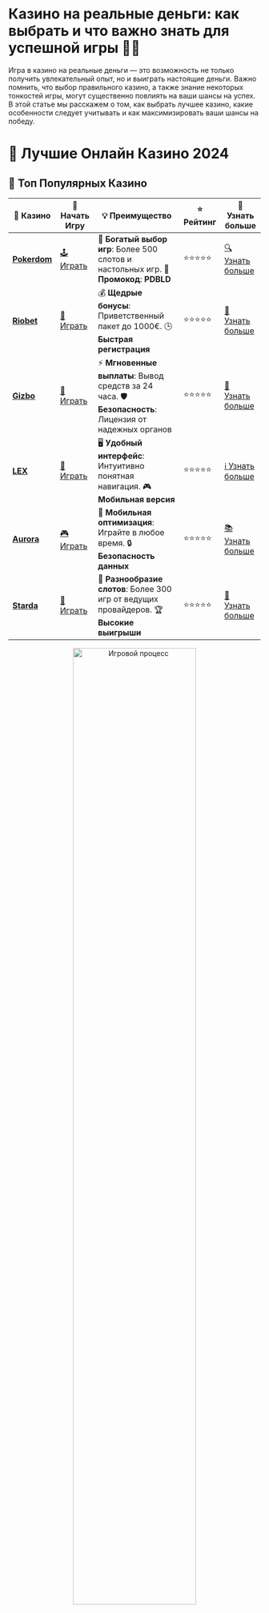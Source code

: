 # **Казино на реальные деньги: как выбрать и что важно знать для успешной игры 💸🎰**

Игра в казино на реальные деньги — это возможность не только получить увлекательный опыт, но и выиграть настоящие деньги. Важно помнить, что выбор правильного казино, а также знание некоторых тонкостей игры, могут существенно повлиять на ваши шансы на успех. В этой статье мы расскажем о том, как выбрать лучшее казино, какие особенности следует учитывать и как максимизировать ваши шансы на победу.

# 🎰 Лучшие Онлайн Казино 2024

## 🌟 Топ Популярных Казино

| 🎲 **Казино** | 🔗 **Начать Игру** | 💡 **Преимущество** | ⭐ **Рейтинг** | 🔗 **Узнать больше** |
|--------------|---------------------|---------------------|----------------|----------------------|
| [**Pokerdom**](https://brandplay.link/4k77v2yx) | [🕹️ Играть](https://brandplay.link/4k77v2yx) | 🎉 **Богатый выбор игр**: Более 500 слотов и настольных игр. 🎁 **Промокод**: **PDBLD** | ⭐⭐⭐⭐⭐ | [🔍 Узнать больше](https://brandplay.link/4k77v2yx) |
| [**Riobet**](https://brandplay.link/7xBLTPyj) | [🎰 Играть](https://brandplay.link/7xBLTPyj) | 💰 **Щедрые бонусы**: Приветственный пакет до 1000€. 🕒 **Быстрая регистрация** | ⭐⭐⭐⭐⭐ | [📖 Узнать больше](https://brandplay.link/7xBLTPyj) |
| [**Gizbo**](https://brandplay.link/bprXw4YV) | [🎲 Играть](https://brandplay.link/bprXw4YV) | ⚡ **Мгновенные выплаты**: Вывод средств за 24 часа. 🛡️ **Безопасность**: Лицензия от надежных органов | ⭐⭐⭐⭐⭐ | [📝 Узнать больше](https://brandplay.link/bprXw4YV) |
| [**LEX**](https://brandplay.link/zW4hdDFV) | [🤑 Играть](https://brandplay.link/zW4hdDFV) | 🖥️ **Удобный интерфейс**: Интуитивно понятная навигация. 🎮 **Мобильная версия** | ⭐⭐⭐⭐⭐ | [ℹ️ Узнать больше](https://brandplay.link/zW4hdDFV) |
| [**Aurora**](https://10trafic-stat2.com/click/668546556bcc6313411604bd/6766/13032/subaccount) | [🎮 Играть](https://10trafic-stat2.com/click/668546556bcc6313411604bd/6766/13032/subaccount) | 📱 **Мобильная оптимизация**: Играйте в любое время. 🔒 **Безопасность данных** | ⭐⭐⭐⭐⭐ | [📚 Узнать больше](https://10trafic-stat2.com/click/668546556bcc6313411604bd/6766/13032/subaccount) |
| [**Starda**](https://brandplay.link/fB7xwRFL) | [🎯 Играть](https://brandplay.link/fB7xwRFL) | 🎰 **Разнообразие слотов**: Более 300 игр от ведущих провайдеров. 🏆 **Высокие выигрыши** | ⭐⭐⭐⭐⭐ | [🔎 Узнать больше](https://brandplay.link/fB7xwRFL) |

<div align="center">
    <img src="https://i.pinimg.com/originals/87/9e/b9/879eb9354dd0699582408b68f2e253b2.gif" alt="Игровой процесс" width="70%">
</div>

## 💎 Лучшие Бонусы и Акции

| 🎲 **Казино** | 🔗 **Начать Игру** | 💡 **Преимущество** | ⭐ **Рейтинг** | 🔗 **Узнать больше** |
|--------------|---------------------|---------------------|----------------|----------------------|
| [**Kometa**](https://brandplay.link/8ZymQJV8) | [🎰 Играть](https://brandplay.link/8ZymQJV8) | 🎁 **Эксклюзивные бонусы**: Регулярные акции и промо. 🔄 **Программы лояльности** | ⭐⭐⭐⭐☆ | [🔍 Узнать больше](https://brandplay.link/8ZymQJV8) |
| [**R7**](https://brandplay.link/bMd3Yjsw) | [🕹️ Играть](https://brandplay.link/bMd3Yjsw) | 🕒 **Круглосуточная поддержка**: Всегда на связи. 💸 **Высокие лимиты** | ⭐⭐⭐⭐☆ | [📖 Узнать больше](https://brandplay.link/bMd3Yjsw) |
| [**7K**](https://brandplay.link/BvQyFShp) | [🎲 Играть](https://brandplay.link/BvQyFShp) | 🌟 **Эксклюзивные бонусы**: Только для VIP игроков. 🎉 **Сезонные акции** | ⭐⭐⭐⭐☆ | [📝 Узнать больше](https://brandplay.link/BvQyFShp) |
| [**Kent**](https://brandplay.link/Fv2WP3js) | [🤑 Играть](https://brandplay.link/Fv2WP3js) | 📈 **Высокий RTP**: Более 98%. 💼 **Профессиональная поддержка** | ⭐⭐⭐⭐☆ | [ℹ️ Узнать больше](https://brandplay.link/Fv2WP3js) |
| [**1Xslots**](https://brandplay.link/hSB1khtr) | [🎮 Играть](https://brandplay.link/hSB1khtr) | 🎉 **Множество акций**: Еженедельные бонусы и турниры. 🛡️ **Безопасность** | ⭐⭐⭐⭐☆ | [📚 Узнать больше](https://brandplay.link/hSB1khtr) |
| [**Gama**](https://brandplay.link/j6NMKsDz) | [🎯 Играть](https://brandplay.link/j6NMKsDz) | 🔍 **Интуитивный интерфейс**: Легкость использования. 🏅 **Престижные турниры** | ⭐⭐⭐⭐☆ | [🔎 Узнать больше](https://brandplay.link/j6NMKsDz) |

<div align="center">
    <img src="https://i.pinimg.com/originals/87/9e/b9/879eb9354dd0699582408b68f2e253b2.gif" alt="Игровой процесс" width="70%">
</div>

## 🚀 Быстрые Выигрыши и Поддержка

| 🎲 **Казино** | 🔗 **Начать Игру** | 💡 **Преимущество** | ⭐ **Рейтинг** | 🔗 **Узнать больше** |
|--------------|---------------------|---------------------|----------------|----------------------|
| [**Onion**](https://brandplay.link/zBGRVpQ9) | [🎰 Играть](https://brandplay.link/zBGRVpQ9) | 🤑 **Низкие ставки**: Идеально для начинающих. 🔄 **Быстрые выводы** | ⭐⭐⭐⭐☆ | [🔍 Узнать больше](https://brandplay.link/zBGRVpQ9) |
| [**Чемпион**](https://temon-gter.cfd/go/lRq?p80412p304504pcc44t17455) | [🕹️ Играть](https://temon-gter.cfd/go/lRq?p80412p304504pcc44t17455) | 🏅 **Лояльная программа**: Награды за активность. 🎁 **Ежемесячные бонусы** | ⭐⭐⭐⭐☆ | [📖 Узнать больше](https://temon-gter.cfd/go/lRq?p80412p304504pcc44t17455) |
| [**Vavada**](https://vavadapartner.pro/?promo=ea5c9275-6854-4505-94fc-95ab18221945-linkb2) | [🎲 Играть](https://vavadapartner.pro/?promo=ea5c9275-6854-4505-94fc-95ab18221945-linkb2) | 🚀 **Быстрая регистрация**: Начните играть мгновенно. 🔐 **Безопасные транзакции** | ⭐⭐⭐⭐☆ | [📝 Узнать больше](https://vavadapartner.pro/?promo=ea5c9275-6854-4505-94fc-95ab18221945-linkb2) |
| [**Friends**](https://gofriends.kim/linkb2) | [🤑 Играть](https://gofriends.kim/linkb2) | 🤝 **Социальные игры**: Играйте с друзьями. 🌐 **Мультиплатформенность** | ⭐⭐⭐⭐☆ | [ℹ️ Узнать больше](https://gofriends.kim/linkb2) |
| [**1WIN**](https://brandplay.link/smXVpBbG) | [🎮 Играть](https://brandplay.link/smXVpBbG) | 🏆 **Спортивные ставки**: Широкий выбор видов спорта. 💵 **Высокие коэффициенты** | ⭐⭐⭐⭐☆ | [📚 Узнать больше](https://brandplay.link/smXVpBbG) |
| [**Drip**](https://drp-ircp01.com/c07e6a3db) | [🎯 Играть](https://drp-ircp01.com/c07e6a3db) | 🌐 **Инновационные игры**: Новейшие игровые технологии. 🛡️ **Высокая безопасность** | ⭐⭐⭐⭐☆ | [🔎 Узнать больше](https://drp-ircp01.com/c07e6a3db) |
| [**JoyCasino**](https://rpc30.call2me.pro/?/ru/registration?apkpop=0&partner=p24970p3291217pc98f) | [🎰 Играть](https://rpc30.call2me.pro/?/ru/registration?apkpop=0&partner=p24970p3291217pc98f) | 🎁 **Приятные бонусы**: Ежедневные акции и подарки. 🕹️ **Разнообразие игр** | ⭐⭐⭐⭐☆ | [🔍 Узнать больше](https://rpc30.call2me.pro/?/ru/registration?apkpop=0&partner=p24970p3291217pc98f) |

<div align="center">
    <img src="https://i.pinimg.com/originals/87/9e/b9/879eb9354dd0699582408b68f2e253b2.gif" alt="Игровой процесс" width="70%">
</div>
---

✨ **Выбирайте лучшее казино для себя и наслаждайтесь игрой! Удачи!** ✨
![Казино на реальные деньги](https://i.pinimg.com/originals/a9/29/6e/a9296ea1cf6a7c20a985e593451f0323.png)

## Как выбрать казино на реальные деньги? 🏆

Выбор казино для игры на реальные деньги — это не просто процесс регистрации и внесения депозита. Важно обратить внимание на несколько ключевых факторов, которые помогут вам выбрать надежную и безопасную платформу:

### 1. **Лицензия и безопасность**

Перед тем как начать играть на реальные деньги, убедитесь, что казино имеет действующую лицензию. Это гарантирует, что игровые процессы регулируются и что ваши данные и средства защищены. Лучшие казино всегда предлагают прозрачную информацию о своей лицензии и безопасности.

### 2. **Методы пополнения счета и вывода средств**

Очень важно, чтобы казино предлагало удобные и безопасные способы пополнения счета и вывода средств. Обычно самые популярные методы — это банковские карты, электронные кошельки, а также криптовалюты. Также стоит обратить внимание на скорость вывода и комиссии, которые могут взиматься.

### 3. **Выбор игр и разработчики программного обеспечения**

Хорошее казино на реальные деньги всегда предлагает широкий выбор игр. Важно, чтобы в ассортименте присутствовали слоты, настольные игры, карточные игры и игры с живыми дилерами. Также обратите внимание на разработчиков игр, такие как Microgaming, NetEnt, Play’n GO и другие известные компании, чьи игры гарантируют честность и высокий уровень качества.

### 4. **Бонусы и акции**

Для игроков на реальные деньги бонусы играют важную роль. Некоторые казино предлагают бонусы за регистрацию, бездепозитные бонусы или бонусы на депозит. Важно внимательно читать условия акций, чтобы избежать непредвиденных ситуаций с отыгрышем бонусов.

## Как играть в казино на реальные деньги? 🎲

Игра в казино на реальные деньги требует определенной стратегии и подхода. Чтобы повысить свои шансы на успех, следуйте этим советам:

### 1. **Управляйте своим бюджетом**

Прежде чем начать играть, установите для себя лимит потерь. Это поможет избежать ненужных расходов и сохранит возможность продолжать игру. Важно не играть на последние деньги и быть готовым к тому, что в некоторых играх удача может повернуться против вас.

### 2. **Используйте бонусы**

Если в казино предлагают бонусы, не упустите возможность ими воспользоваться. Это может быть бонус за регистрацию, фриспины или бонусы на депозит. Такие предложения увеличивают ваши шансы на успех и могут дать вам дополнительные средства для игры.

### 3. **Знайте, когда остановиться**

Одним из самых важных аспектов игры в казино является умение вовремя остановиться. Если вам повезло и вы выиграли значительную сумму, стоит рассмотреть возможность вывода средств. Также важно не поддаваться искушению продолжать играть в надежде выиграть еще больше.

## Бонусы для игроков на реальные деньги 💥

Казино часто предлагают игрокам на реальные деньги различные бонусы. Вот самые распространенные из них:

### 1. **Бонус за регистрацию**

Это один из самых популярных бонусов в онлайн-казино. Он может быть бездепозитным (когда вам не нужно делать депозит для получения бонуса) или депозитным (когда казино удваивает или увеличивает ваш первый депозит).

### 2. **Фриспины**

Фриспины — это бесплатные вращения в слотах, которые можно использовать для игры на реальные деньги. Это отличный способ попробовать новые игры без риска потери собственных средств.

### 3. **Кэшбек**

Кэшбек — это бонус, при котором вам возвращают определенную сумму денег с ваших потерь. Это хорошая возможность компенсировать неудачные сессии и продолжить игру.

### 4. **Программы лояльности**

Многие казино предлагают программы лояльности, в рамках которых игроки получают бонусы за активность на сайте. Это может быть накопительная система баллов, которые можно обменять на деньги или дополнительные фриспины.

## Важные советы для игры на реальные деньги 📝

1. **Честность игр:** Убедитесь, что в выбранном казино используются только игры с лицензированным программным обеспечением от известных разработчиков.
2. **Чтение условий:** Внимательно читайте условия бонусов и акций, чтобы избежать неприятных сюрпризов.
3. **Отслеживайте свои выигрыши и проигрыши:** Это поможет вам анализировать свои действия и корректировать стратегию.
4. **Ответственная игра:** Казино должно быть развлечением, а не способом зарабатывания денег. Устанавливайте лимиты и не играйте на деньги, которые вы не можете себе позволить потерять.

## Заключение

Казино на реальные деньги — это захватывающий и динамичный способ провести время, однако важно подходить к выбору казино ответственно. Лицензированные и проверенные платформы, удобные методы пополнения счета и вывода средств, а также внимательное отношение к бонусам и стратегиям — вот что сделает вашу игру безопасной и успешной. Наслаждайтесь процессом, будьте внимательны и удачи вам на пути к большим выигрышам! 🏆💰
